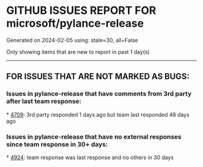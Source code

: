 
# GITHUB ISSUES REPORT FOR microsoft/pylance-release


Generated on 2024-02-05 using: stale=30, all=False


Only showing items that are new to report in past 1 day(s)


---

## FOR ISSUES THAT ARE NOT MARKED AS BUGS:


### Issues in pylance-release that have comments from 3rd party after last team response:


\* [4709](https://github.com/microsoft/pylance-release/issues/4709 "Pylance server does not work after restart"): 3rd party responded 1 days ago but team last responded 48 days ago

### Issues in pylance-release that have no external responses since team response in 30+ days:


\* [4924](https://github.com/microsoft/pylance-release/issues/4924 "Developer: inspect editor tokens and scopes"): team response was last response and no others in 30 days
